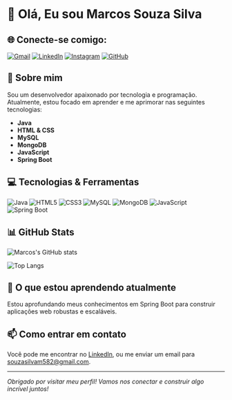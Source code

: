 # 👋 Olá, Eu sou Marcos Souza Silva



## 🌐 Conecte-se comigo:
<a href="mailto:souzasilvam582@gmail.com" target="_blank"><img src="https://img.shields.io/badge/-Gmail-D14836?style=flat-square&logo=Gmail&logoColor=white" alt="Gmail"></a>
<a href="https://www.linkedin.com/feed/?trk=guest_homepage-basic_google-one-tap-submit" target="_blank"><img src="https://img.shields.io/badge/-LinkedIn-0077B5?style=flat-square&logo=LinkedIn&logoColor=white" alt="LinkedIn"></a>
<a href="https://www.instagram.com/marcosouzss?igsh=eXo1c2tndW1ma2Nx" target="_blank"><img src="https://img.shields.io/badge/-Instagram-E4405F?style=flat-square&logo=Instagram&logoColor=white" alt="Instagram"></a>
<a href="https://github.com/MarcosSouzaSilva" target="_blank"><img src="https://img.shields.io/badge/-GitHub-181717?style=flat-square&logo=GitHub&logoColor=white" alt="GitHub"></a>

## 🚀 Sobre mim
Sou um desenvolvedor apaixonado por tecnologia e programação. Atualmente, estou focado em aprender e me aprimorar nas seguintes tecnologias:

- **Java**
- **HTML & CSS**
- **MySQL**
- **MongoDB**
- **JavaScript**
- **Spring Boot**

## 💻 Tecnologias & Ferramentas
![Java](https://img.shields.io/badge/-Java-007396?style=flat-square&logo=java&logoColor=white)
![HTML5](https://img.shields.io/badge/-HTML5-E34F26?style=flat-square&logo=html5&logoColor=white)
![CSS3](https://img.shields.io/badge/-CSS3-1572B6?style=flat-square&logo=css3&logoColor=white)
![MySQL](https://img.shields.io/badge/-MySQL-4479A1?style=flat-square&logo=mysql&logoColor=white)
![MongoDB](https://img.shields.io/badge/-MongoDB-47A248?style=flat-square&logo=mongodb&logoColor=white)
![JavaScript](https://img.shields.io/badge/-JavaScript-F7DF1E?style=flat-square&logo=javascript&logoColor=black)
![Spring Boot](https://img.shields.io/badge/-Spring%20Boot-6DB33F?style=flat-square&logo=spring-boot&logoColor=white)

## 📊 GitHub Stats
![Marcos's GitHub stats](https://github-readme-stats.vercel.app/api?username=MarcosSouzaSilva&show_icons=true&theme=dracula)

![Top Langs](https://github-readme-stats.vercel.app/api/top-langs/?username=MarcosSouzaSilva&layout=compact&theme=dracula&langs_count=6)

## 🌱 O que estou aprendendo atualmente
Estou aprofundando meus conhecimentos em Spring Boot para construir aplicações web robustas e escaláveis.

## 📫 Como entrar em contato
Você pode me encontrar no <a href="https://www.linkedin.com/feed/?trk=guest_homepage-basic_google-one-tap-submit" target="_blank">LinkedIn</a>, ou me enviar um email para <a href="mailto:souzasilvam582@gmail.com" target="_blank">souzasilvam582@gmail.com</a>.

---

*Obrigado por visitar meu perfil! Vamos nos conectar e construir algo incrível juntos!*
